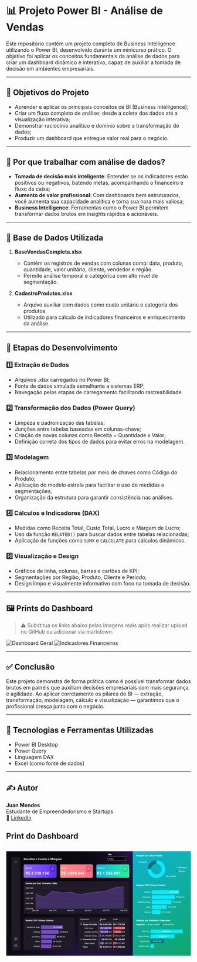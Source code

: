 # 📊 Projeto Power BI - Análise de Vendas

Este repositório contém um projeto completo de Business Intelligence utilizando o Power BI, desenvolvido durante um minicurso prático. O objetivo foi aplicar os conceitos fundamentais da análise de dados para criar um dashboard dinâmico e interativo, capaz de auxiliar a tomada de decisão em ambientes empresariais.

---

## 🚀 Objetivos do Projeto

- Aprender e aplicar os principais conceitos de BI (Business Intelligence);
- Criar um fluxo completo de análise: desde a coleta dos dados até a visualização interativa;
- Demonstrar raciocínio analítico e domínio sobre a transformação de dados;
- Produzir um dashboard que entregue valor real para o negócio.

---

## 🧠 Por que trabalhar com análise de dados?

- **Tomada de decisão mais inteligente**: Entender se os indicadores estão positivos ou negativos, batendo metas, acompanhando o financeiro e fluxo de caixa;
- **Aumento de valor profissional**: Com dashboards bem estruturados, você aumenta sua capacidade analítica e torna sua hora mais valiosa;
- **Business Intelligence**: Ferramentas como o Power BI permitem transformar dados brutos em insights rápidos e acionáveis.

---

## 📁 Base de Dados Utilizada

1. **BaseVendasCompleta.xlsx**
   - Contém os registros de vendas com colunas como: data, produto, quantidade, valor unitário, cliente, vendedor e região.
   - Permite análise temporal e categórica com alto nível de segmentação.

2. **CadastroProdutos.xlsx**
   - Arquivo auxiliar com dados como custo unitário e categoria dos produtos.
   - Utilizado para cálculo de indicadores financeiros e enriquecimento da análise.

---

## 🧱 Etapas do Desenvolvimento

### 1️⃣ Extração de Dados
- Arquivos .xlsx carregados no Power BI;
- Fonte de dados simulada semelhante a sistemas ERP;
- Navegação pelas etapas de carregamento facilitando rastreabilidade.

### 2️⃣ Transformação dos Dados (Power Query)
- Limpeza e padronização das tabelas;
- Junções entre tabelas baseadas em colunas-chave;
- Criação de novas colunas como Receita = Quantidade x Valor;
- Definição correta dos tipos de dados para evitar erros na modelagem.

### 3️⃣ Modelagem
- Relacionamento entre tabelas por meio de chaves como Código do Produto;
- Aplicação do modelo estrela para facilitar o uso de medidas e segmentações;
- Organização da estrutura para garantir consistência nas análises.

### 4️⃣ Cálculos e Indicadores (DAX)
- Medidas como Receita Total, Custo Total, Lucro e Margem de Lucro;
- Uso da função `RELATED()` para buscar dados entre tabelas relacionadas;
- Aplicação de funções como `SUMX` e `CALCULATE` para cálculos dinâmicos.

### 5️⃣ Visualização e Design
- Gráficos de linha, colunas, barras e cartões de KPI;
- Segmentações por Região, Produto, Cliente e Período;
- Design limpo e visualmente informativo com foco na tomada de decisão.

---

## 🖼️ Prints do Dashboard

> ⚠️ Substitua os links abaixo pelas imagens reais após realizar upload no GitHub ou adicionar via markdown.

![Dashboard Geral](coloque-o-link-ou-path-da-imagem-aqui)
![Indicadores Financeiros](coloque-o-link-ou-path-da-imagem-aqui)

---

## ✅ Conclusão

Este projeto demonstra de forma prática como é possível transformar dados brutos em painéis que auxiliam decisões empresariais com mais segurança e agilidade. Ao aplicar corretamente os pilares do BI — extração, transformação, modelagem, cálculo e visualização — garantimos que o profissional cresça junto com o negócio.

---

## 🧠 Tecnologias e Ferramentas Utilizadas

- Power BI Desktop
- Power Query
- Linguagem DAX
- Excel (como fonte de dados)

---

## ✍️ Autor

**Juan Mendes**  
Estudante de Empreendedorismo e Startups  
🔗 [LinkedIn](https://www.linkedin.com/in/juan-mendes-739084273)

## Print do Dashboard
![Exemplo1](Xperiun.png)
---

